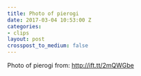 ```yaml
---
title: Photo of pierogi
date: 2017-03-04 10:53:00 Z
categories:
- clips
layout: post
crosspost_to_medium: false
---
```


Photo of pierogi
from: http://ift.tt/2mQWGbe
